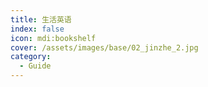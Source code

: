 ```yaml
---
title: 生活英语
index: false
icon: mdi:bookshelf
cover: /assets/images/base/02_jinzhe_2.jpg
category:
  - Guide
---
```


<Catalog />

